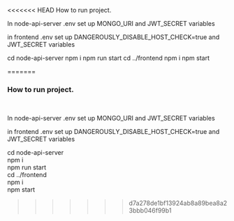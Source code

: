 <<<<<<< HEAD
How to run project.

In node-api-server .env set up MONGO_URI and JWT_SECRET variables

in frontend .env set up DANGEROUSLY_DISABLE_HOST_CHECK=true and JWT_SECRET variables

cd node-api-server
npm i
npm run start
cd ../frontend
npm i
npm start

=======
<h3>How to run project.</h3><br />

In node-api-server .env set up MONGO_URI and JWT_SECRET variables <br />

in frontend .env set up DANGEROUSLY_DISABLE_HOST_CHECK=true and JWT_SECRET variables <br />

cd node-api-server <br />
npm i <br />
npm run start <br />
cd ../frontend <br />
npm i <br />
npm start <br />
>>>>>>> d7a278de1bf13924ab8a89bea8a23bbb046f99b1
